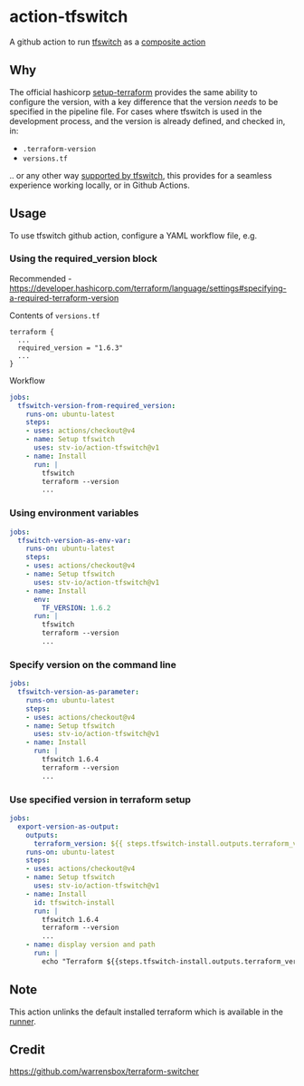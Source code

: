 # action-tfswitch

A github action to run [tfswitch](https://tfswitch.warrensbox.com/) as a [composite action](https://github.com/orgs/community/discussions/36861)

## Why

The official hashicorp [setup-terraform](https://github.com/hashicorp/setup-terraform) provides the same ability to configure the version, with a key difference that the version _needs_ to be specified in the pipeline file. For cases where tfswitch is used in the development process, and the version is already defined, and checked in, in:

- `.terraform-version`
- `versions.tf`

.. or any other way [supported by tfswitch](https://tfswitch.warrensbox.com/Quick-Start/), this provides for a seamless experience working locally, or in Github Actions.

## Usage

To use tfswitch github action, configure a YAML workflow file, e.g.

### Using the required_version block

Recommended - <https://developer.hashicorp.com/terraform/language/settings#specifying-a-required-terraform-version>

Contents of `versions.tf`

```hcl
terraform {
  ...
  required_version = "1.6.3"
  ...
}
```

Workflow

```yaml
jobs:
  tfswitch-version-from-required_version:
    runs-on: ubuntu-latest
    steps:
    - uses: actions/checkout@v4
    - name: Setup tfswitch
      uses: stv-io/action-tfswitch@v1
    - name: Install
      run: |
        tfswitch
        terraform --version
        ...
```

### Using environment variables

```yaml
jobs:
  tfswitch-version-as-env-var:
    runs-on: ubuntu-latest
    steps:
    - uses: actions/checkout@v4
    - name: Setup tfswitch
      uses: stv-io/action-tfswitch@v1
    - name: Install
      env:
        TF_VERSION: 1.6.2
      run: |
        tfswitch
        terraform --version
        ...
```

### Specify version on the command line

```yaml
jobs:
  tfswitch-version-as-parameter:
    runs-on: ubuntu-latest
    steps:
    - uses: actions/checkout@v4
    - name: Setup tfswitch
      uses: stv-io/action-tfswitch@v1
    - name: Install
      run: |
        tfswitch 1.6.4
        terraform --version
        ...
```

### Use specified version in terraform setup

```yaml
jobs:
  export-version-as-output:
    outputs:
      terraform_version: ${{ steps.tfswitch-install.outputs.terraform_version }}  
    runs-on: ubuntu-latest
    steps:
    - uses: actions/checkout@v4
    - name: Setup tfswitch
      uses: stv-io/action-tfswitch@v1
    - name: Install
      id: tfswitch-install
      run: |
        tfswitch 1.6.4
        terraform --version
        ...
    - name: display version and path
      run: |
        echo "Terraform ${{steps.tfswitch-install.outputs.terraform_version }} installed to $(which terraform) .."
```

## Note

This action unlinks the default installed terraform which is available in the [runner](https://github.com/actions/runner-images/tree/main).

## Credit

<https://github.com/warrensbox/terraform-switcher>
